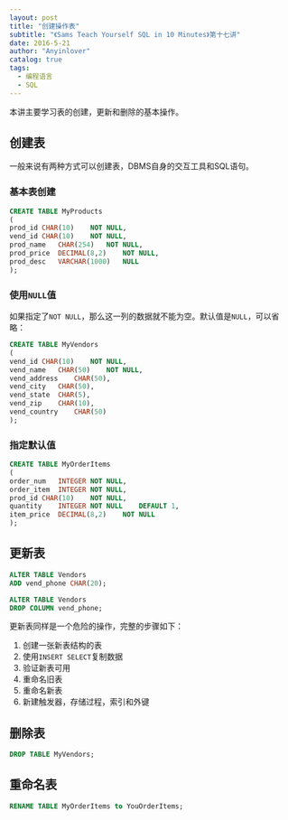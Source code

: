 ```yaml
---
layout: post
title: "创建操作表"
subtitle: "《Sams Teach Yourself SQL in 10 Minutes》第十七讲"
date: 2016-5-21
author: "Anyinlover"
catalog: true
tags:
  - 编程语言
  - SQL
---
```


本讲主要学习表的创建，更新和删除的基本操作。

## 创建表

一般来说有两种方式可以创建表，DBMS自身的交互工具和SQL语句。

### 基本表创建

~~~sql
CREATE TABLE MyProducts
(
prod_id	CHAR(10)	NOT NULL,
vend_id	CHAR(10)	NOT NULL,
prod_name	CHAR(254)	NOT NULL,
prod_price	DECIMAL(8,2)	NOT NULL,
prod_desc	VARCHAR(1000)	NULL
);
~~~

### 使用`NULL`值

如果指定了`NOT NULL`，那么这一列的数据就不能为空。默认值是`NULL`，可以省略：

~~~sql
CREATE TABLE MyVendors
(
vend_id	CHAR(10)	NOT NULL,
vend_name	CHAR(50)	NOT NULL,
vend_address	CHAR(50),
vend_city	CHAR(50),
vend_state	CHAR(5),
vend_zip	CHAR(10),
vend_country	CHAR(50)
);
~~~

### 指定默认值

~~~sql
CREATE TABLE MyOrderItems
(
order_num	INTEGER	NOT NULL,
order_item	INTEGER	NOT NULL,
prod_id	CHAR(10)	NOT NULL,
quantity	INTEGER	NOT NULL	DEFAULT 1,
item_price	DECIMAL(8,2)	NOT NULL
);
~~~

## 更新表
~~~sql
ALTER TABLE Vendors
ADD vend_phone CHAR(20);

ALTER TABLE Vendors
DROP COLUMN vend_phone;
~~~

更新表同样是一个危险的操作，完整的步骤如下：

1. 创建一张新表结构的表
2. 使用`INSERT SELECT`复制数据
3. 验证新表可用
4. 重命名旧表
5. 重命名新表
6. 新建触发器，存储过程，索引和外键

## 删除表

~~~sql
DROP TABLE MyVendors;
~~~
## 重命名表

~~~sql
RENAME TABLE MyOrderItems to YouOrderItems;
~~~